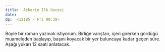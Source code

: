 ```yaml
---
title:  Askerin İlk Gecesi
date: 
dp:  <12185 - Fri 00:39>
---
```



Böyle bir roman yazmak istiyorum. Birliğe varıştan, içeri girerken gördüğü muameleden başlayıp, başını koyacak bir yer buluncaya kadar geçen süre. Aşağı yukarı 12 saati anlatacak. 


